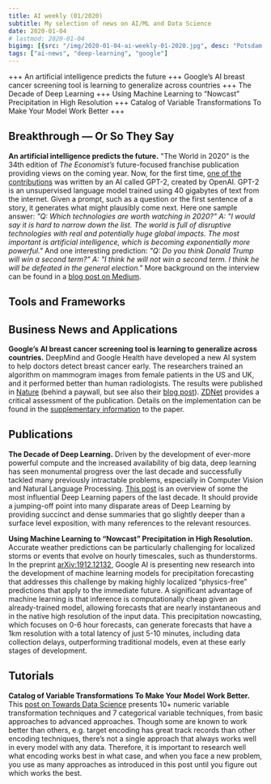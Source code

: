 ```yaml
---
title: AI weekly (01/2020)
subtitle: My selection of news on AI/ML and Data Science
date: 2020-01-04
# lastmod: 2020-01-04
bigimg: [{src: "/img/2020-01-04-ai-weekly-01-2020.jpg", desc: "Potsdam (2019)"}]
tags: ["ai-news", "deep-learning", "google"]
---
```


+++ An artificial intelligence predicts the future +++ Google’s AI breast cancer screening tool is learning to generalize across countries +++ The Decade of Deep Learning +++ Using Machine Learning to “Nowcast” Precipitation in High Resolution +++ Catalog of Variable Transformations To Make Your Model Work Better +++
 

<!--more-->

## Breakthrough &mdash; Or So They Say

**An artificial intelligence predicts the future.** "The World in 2020" is the 34th edition of *The Economist’s* future-focused franchise publication providing views on the coming year. Now, for the first time, [one of the contributions](https://worldin.economist.com/edition/2020/article/17521/artificial-intelligence-predicts-future) was written by an AI called GPT-2, created by OpenAI. GPT-2 is an unsupervised language model trained using 40 gigabytes of text from the internet. Given a prompt, such as a question or the first sentence of a story, it generates what might plausibly come next. Here one sample answer: *"Q: Which technologies are worth watching in 2020?" A: "I would say it is hard to narrow down the list. The world is full of disruptive technologies with real and potentially huge global impacts. The most important is artificial intelligence, which is becoming exponentially more powerful."* And one interesting prediction: *"Q: Do you think Donald Trump will win a second term?" A: "I think he will not win a second term. I think he will be defeated in the general election."*  More background on the interview can be found in a [blog post on Medium](https://medium.economist.com/how-i-sort-of-interviewed-an-artificial-intelligence-2a9c069a1680).
 


## Tools and Frameworks

 


## Business News and Applications

**Google’s AI breast cancer screening tool is learning to generalize across countries.**  DeepMind and Google Health have developed a new AI system to help doctors detect breast cancer early. The researchers trained an algorithm on mammogram images from female patients in the US and UK, and it performed better than human radiologists. The results were published in [Nature](https://www.nature.com/articles/s41586-019-1799-6) (behind a paywall, but see also their [blog post](https://blog.google/technology/health/improving-breast-cancer-screening)). [ZDNet](https://www.zdnet.com/article/google-deepminds-ai-based-breast-cancer-detection-is-not-yet-an-automatic-diagnostician/) provides a critical assessment of the publication. Details on the implementation can be found in the [supplementary information](https://static-content.springer.com/esm/art%3A10.1038%2Fs41586-019-1799-6/MediaObjects/41586_2019_1799_MOESM1_ESM.pdf) to the paper.



## Publications

**The Decade of Deep Learning.** Driven by the development of ever-more powerful compute and the increased availability of big data, deep learning has seen monumental progress over the last decade and successfully tackled many previously intractable problems, especially in Computer Vision and Natural Language Processing. [This post](https://leogao.dev/2019/12/31/The-Decade-of-Deep-Learning/) is an overview of some the most influential Deep Learning papers of the last decade. It should provide a jumping-off point into many disparate areas of Deep Learning by providing succinct and dense summaries that go slightly deeper than a surface level exposition, with many references to the relevant resources.


**Using Machine Learning to “Nowcast” Precipitation in High Resolution.** Accurate weather predictions can be particularly challenging for localized storms or events that evolve on hourly timescales, such as thunderstorms. In the preprint [arXiv:1912.12132](https://arxiv.org/abs/1912.12132),  Google AI is presenting new research into the development of machine learning models for precipitation forecasting that addresses this challenge by making highly localized “physics-free” predictions that apply to the immediate future. A significant advantage of machine learning is that inference is computationally cheap given an already-trained model, allowing forecasts that are nearly instantaneous and in the native high resolution of the input data. This precipitation nowcasting, which focuses on 0-6 hour forecasts, can generate forecasts that have a 1km resolution with a total latency of just 5-10 minutes, including data collection delays, outperforming traditional models, even at these early stages of development.


## Tutorials

**Catalog of Variable Transformations To Make Your Model Work Better.** This [post on Towards Data Science](https://towardsdatascience.com/catalog-of-variable-transformations-to-make-your-model-works-better-7b506bf80b97) presents 10+ numeric variable transformation techniques and 7 categorical variable techniques, from basic approaches to advanced approaches. Though some are known to work better than others, e.g. target encoding has great track records than other encoding techniques, there’s not a single approach that always works well in every model with any data. Therefore, it is important to research well what encoding works best in what case, and when you face a new problem, you use as many approaches as introduced in this post until you figure out which works the best.

